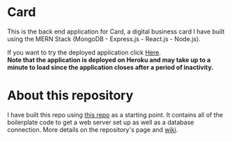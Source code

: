 # Card
This is the back end application for Card, a digital business card I have built using the MERN Stack (MongoDB - Express.js - React.js - Node.js).  

If you want to try the deployed application click [Here](http://fast-card.herokuapp.com/).   
**Note that the application is deployed on Heroku and may take up to a minute to load since the application closes after a period of inactivity.**   

# About this repository
I have built this repo using [this repo](https://github.com/farhanpatwary/express-backend) as a starting point. 
It contains all of the boilerplate code to get a web server set up as well as a database connection. More details on the repository's page and [wiki](https://github.com/farhanpatwary/express-backend/wiki).
